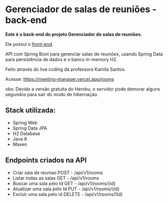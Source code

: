 # Gerenciador de salas de reuniões - back-end

**Este é o back-end do projeto Gerenciador de salas de reuniões.**

Ele possui o [front-end](https://github.com/mhoc4/Gerenciador-de-salas-de-reunioes-frontend).



API com Spring Boot para gerenciar salas de reuniões, usando Spring Data para persistência de dados e o banco in-memory H2.



Feito através do live coding da professora Kamila Santos.



Acesse: https://meeting-manager.vercel.app/rooms

obs: Devido a versão gratuita do Heroku, o servidor pode demorar alguns segundos para sair do modo de hibernação.

## Stack utilizada:

- Spring Web
- Spring Data JPA
- H2 Database
- Java 8
- Maven

## Endpoints criados na API

- Criar sala de reuniao POST - /api/v1/rooms
- Listar todas as salas GET - /api/v1/rooms
- Buscar uma sala pelo Id GET - /api/v1/rooms/{id}
- Atualizar uma sala pelo Id PUT - /api/v1/rooms/{id}
- Excluir uma sala pelo id DELETE - /api/v1/rooms/{Id}



